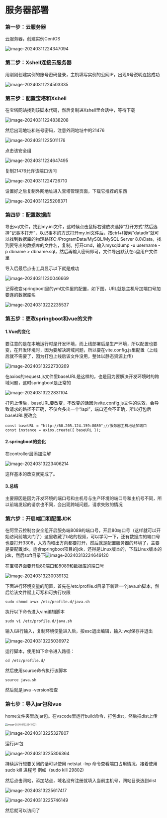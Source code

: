 # 服务器部署

### 第一步：云服务器

云服务器，创建实例CentOS

![image-20240311224347094](assets/image-20240311224347094.png)

### 第二步：Xshell连接云服务器

用刚刚创建实例的账号密码登录，主机填写实例的公网IP，出现#号说明连接成功

![image-20240311224503335](assets/image-20240311224503335.png)

### 第三步：配置宝塔和Xshell

在宝塔网站找到该脚本代码，然后复制进Xshell里会话中，等待下载

![image-20240311224838208](assets/image-20240311224838208.png)

然后出现地址和账号密码，注意外网地址中的21476

![image-20240311225011176](assets/image-20240311225011176.png)

点击该安全组

![image-20240311224647495](assets/image-20240311224647495.png)

复制21476允许该端口访问

![image-20240311224726710](assets/image-20240311224726710.png)

设置好之后复制外网地址进入宝塔管理页面，下载它推荐的东西

![image-20240311225208371](assets/image-20240311225208371.png)



### 第四步：配置数据库

导出sql文件，找到my.ini文件，这时候点击鼠标右键依次选择”打开方式“然后选择”记事本打开“，以记事本的方式打开my.ini文件后，按ctrl+f搜索”datadir“就可以找到数据库的物理路径C:/ProgramData/MySQL/MySQL Server 8.0\Data，找到要导出的数据库的文件名，复制。打开cmd，输入mysqldump -u username -p dbname > dbname.sql，然后再输入密码即可，文件导出默认在c盘用户文件里



导入后最后点击工具显示以下就是成功

![image-20240311230046669](assets/image-20240311230046669.png)

记得改变springboot里的yml文件里的配置，如下图，URL就是主机号加端口号加要连的数据库名

![image-20240313222235537](assets/image-20240313222235537.png)

### 第五步：更改springboot和vue的文件

#### 1.Vue的变化

要注意的是在本地运行时是开发环境，而上线部署后是生产环境，所以配置也要变，在开发环境时，因为要解决跨域问题，所以要在vite.config.js里配置（上线后就不需要了，因为打包上线后该文件没用，整体以静态资源上传）

![image-20240313222730269](assets/image-20240313222730269.png)

在axios的request.js文件里baseURL是这样的，也是因为要解决开发环境时的跨域问题，这时springboot是正常的

![image-20240313222831104](assets/image-20240313222831104.png)

打包上传后，baseURL要改变，不改变的话因为vite.config.js文件的失效，会导致请求的路径不正确，不仅会多出一个“/api”，端口还会不正确，所以打包后baseURL要改变

```
const baseURL = "http://60.205.124.159:8080";//服务器主机地址加端口
const instance = axios.create({ baseURL });
```

#### 2.springboot的变化

在controller层添加注解

![image-20240313223406214](assets/image-20240313223406214.png)

这样基本的改变就完成了。

#### 3.总结

主要原因是因为开发环境的端口号和主机号与生产环境的端口号和主机号不同，所以前端发起的请求也不同，会出现跨域问题，请求失败的情况

### 第六步：开启端口和配置JDK

在阿里云控制台安全组开启服务端8089的端口号，开启80端口号（这样就可以开始访问前端大门了）这里收藏了b站的视频，可以学习一下，还有数据库的端口号也要打开3306，入方向和出方向都要打开，然后就是配置服务器的环境了，主要是要配置jdk，适合springboot项目的jdk，还得是Linux版本的，下载Linux版本的jdk，然后soft目录下![image-20240313224649120](assets/image-20240313224649120.png)

在宝塔界面要开启80端口和8089和数据库的端口号

![image-20240313230039132](assets/image-20240313230039132.png)

下面进行环境变量的配置，首先在/etc/profile.d目录下新建一个java.sh脚本，然后给该文件赋上可写和可执行权限

```
sudo chmod a+wx /etc/profile.d/java.sh
```

执行以下命令进入vim编辑脚本

```
sudo vi /etc/profile.d/java.sh
```

输入i进行输入，复制环境便量进入后，按esc退出编辑，输入:wq!保存并退出

![image-20240313225036972](assets/image-20240313225036972.png)

运行脚本，使用如下命令进入路径：

```
cd /etc/profile.d/
```

然后使用source命令执行该脚本

```
source java.sh
```

然后就是java -version检查

### 第七步：导入jar包和vue

home文件夹里放jar包。在vscode里运行build命令，打包dist，然后把dist上传

<img src="assets/image-20240313225415021.png" alt="image-20240313225415021" style="zoom: 50%;" />

![image-20240313225327807](assets/image-20240313225327807.png)

运行jar包

![image-20240313225306364](assets/image-20240313225306364.png)

持续运行想要关闭的话可以使用 netstat -lnp 命令查看端口占用情况，接着使用 sudo kill 进程号 例如（sudo kill 29802)

然后点击网站，添加站点，域名没有注册就填入当前主机号，网站目录选到dist

![image-20240313225617417](assets/image-20240313225617417.png)

![image-20240313225746149](assets/image-20240313225746149.png)

然后就可以访问了	